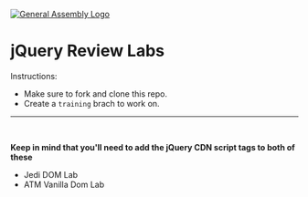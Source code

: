 [![General Assembly Logo](https://camo.githubusercontent.com/1a91b05b8f4d44b5bbfb83abac2b0996d8e26c92/687474703a2f2f692e696d6775722e636f6d2f6b6538555354712e706e67)](https://generalassemb.ly/education/web-development-immersive)

# jQuery Review Labs

Instructions:

- Make sure to fork and clone this repo.
- Create a `training` brach to work on.

***

<br />


**Keep in mind that you'll need to add the jQuery CDN script tags to both of these**

- Jedi DOM Lab
- ATM Vanilla Dom Lab


